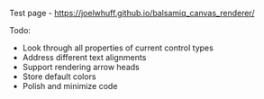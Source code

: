 Test page - https://joelwhuff.github.io/balsamiq_canvas_renderer/

Todo:

- Look through all properties of current control types
- Address different text alignments
- Support rendering arrow heads
- Store default colors
- Polish and minimize code
